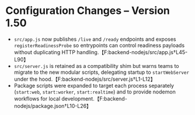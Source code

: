 # Configuration Changes – Version 1.50

- `src/app.js` now publishes `/live` and `/ready` endpoints and exposes `registerReadinessProbe` so entrypoints can control readiness payloads without duplicating HTTP handling.【F:backend-nodejs/src/app.js†L45-L90】
- `src/server.js` is retained as a compatibility shim but warns teams to migrate to the new modular scripts, delegating startup to `startWebServer` under the hood.【F:backend-nodejs/src/server.js†L1-L12】
- Package scripts were expanded to target each process separately (`start:web`, `start:worker`, `start:realtime`) and to provide nodemon workflows for local development.【F:backend-nodejs/package.json†L10-L26】
